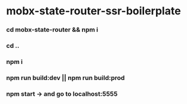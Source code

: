 # mobx-state-router-ssr-boilerplate

### cd mobx-state-router && npm i
### cd .. 
### npm i 
### npm run build:dev || npm run build:prod
### npm start -> and go to localhost:5555

